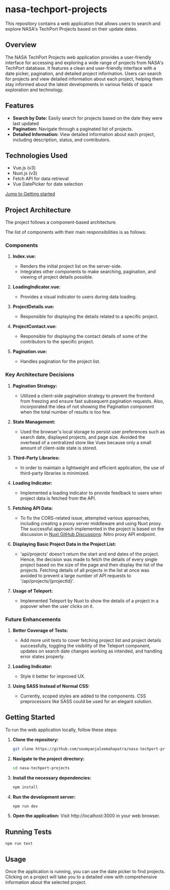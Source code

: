 # nasa-techport-projects
This repository contains a web application that allows users to search and explore NASA's TechPort Projects based on their update dates.

## Overview
The NASA TechPort Projects web application provides a user-friendly interface for accessing and exploring a wide range of projects from NASA's TechPort database. It features a clean and user-friendly interface with a date picker, pagination, and detailed project information. Users can search for projects and view detailed information about each project, helping them stay informed about the latest developments in various fields of space exploration and technology.

## Features

- **Search by Date:** Easily search for projects based on the date they were last updated
- **Pagination:** Navigate through a paginated list of projects.
- **Detailed Information:** View detailed information about each project, including description, status, and contributors.

## Technologies Used

- Vue.js (v3)
- Nuxt.js (v3)
- Fetch API for data retrieval
- Vue DatePicker for date selection

[Jump to Getting started](#getting-started)

## Project Architecture

The project follows a component-based architecture. 

The list of components with their main responsibilities is as follows:

### Components

1. **Index.vue:**
   - Renders the initial project list on the server-side.
   - Integrates other components to make searching, pagination, and viewing of project details possible.

2. **LoadingIndicator.vue:**
   - Provides a visual indicator to users during data loading.

3. **ProjectDetails.vue:**
   - Responsible for displaying the details related to a specific project.

4. **ProjectContact.vue:**
   - Responsible for displaying the contact details of some of the contributors to the specific project.

5. **Pagination.vue:**
   - Handles pagination for the project list.

### Key Architecture Decisions

1. **Pagination Strategy:**
   - Utilized a client-side pagination strategy to prevent the frontend from freezing and ensure fast subsequent pagination requests. Also, incorporated the idea of not showing the Pagination component when the total number of results is too few.

2. **State Management:**
   - Used the browser's local storage to persist user preferences such as search date, displayed projects, and page size. Avoided the overhead of a centralized store like Vuex because only a small amount of client-side state is stored.

3. **Third-Party Libraries:**
   - In order to maintain a lightweight and efficient application, the use of third-party libraries is minimized.

4. **Loading Indicator:**
   - Implemented a loading indicator to provide feedback to users when project data is fetched from the API.

5. **Fetching API Data:**
   - To fix the CORS-related issue, attempted various approaches, including creating a proxy server middleware and using Nuxt proxy. The successful approach implemented in the project is based on the discussion in [Nuxt GitHub Discussions](https://github.com/nuxt/nuxt/discussions/15907): Nitro proxy API endpoint.

6. **Displaying Basic Project Data in the Project List:**
   - 'api/projects' doesn't return the start and end dates of the project. Hence, the decision was made to fetch the details of every single project based on the size of the page and then display the list of the projects. Fetching details of all projects in the list at once was avoided to prevent a large number of API requests to '/api/projects/{projectId}'.

7. **Usage of Teleport:**
   - Implemented Teleport by Nuxt to show the details of a project in a popover when the user clicks on it.

### Future Enhancements

1. **Better Coverage of Tests:**
   - Add more unit tests to cover fetching project list and project details successfully, toggling the visibility of the Teleport component, updates on search date changes working as intended, and handling error states properly.

2. **Loading Indicator:**
   - Style it better for improved UX.

3. **Using SASS Instead of Normal CSS:**
   - Currently, scoped styles are added to the components. CSS preprocessors like SASS could be used for an elegant solution.

## Getting Started

To run the web application locally, follow these steps:

1. **Clone the repository:**
   ```bash
   git clone https://github.com/soumyanjaleemahapatra/nasa-techport-projects.git

2. **Navigate to the project directory:**
    ```bash
    cd nasa-techport-projects

3. **Install the necessary dependencies:**
    ```bash
    npm install

4. **Run the development server:**
    ```bash
    npm run dev

5. **Open the application:**
    Visit http://localhost:3000 in your web browser.

## Running Tests
    npm run test

## Usage
Once the application is running, you can use the date picker to find projects. Clicking on a project will take you to a detailed view with comprehensive information about the selected project.

